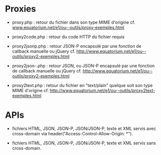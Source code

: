 Proxies
========

* proxy.php : retour du fichier dans son type MIME d'origine
cf. www.equatorium.net/e1/ou--outils/proxy-exemples.html

* proxy2code.php : retour du code HTTP du fichier requis

* proxy2jsonp.php : retour JSON-P encapsulé par une fonction de callback manuelle ou jQuery
cf. http://www.equatorium.net/e1/ou--outils/proxy2-exemples.html

* proxy2json-.php : retour JSON, ou JSON-P encapsulé par une fonction de callback manuelle ou jQuery
cf. http://www.equatorium.net/e1/ou--outils/proxy2-exemples.html

* proxy2text.php : retour du fichier en "text/plain" quelque soit son type MIME d'origine
cf. http://www.equatorium.net/e1/ou--outils/proxy2text-exemples.html



APIs
========

* fichiers HTML, JSON, JSON-P, JSON/JSON-P, texte et XML servis avec cross-domain via header("Access-Control-Allow-Origin: *").

* fichiers HTML, JSON, JSON-P, JSON/JSON-P, texte et XML servis sans cross-domain.